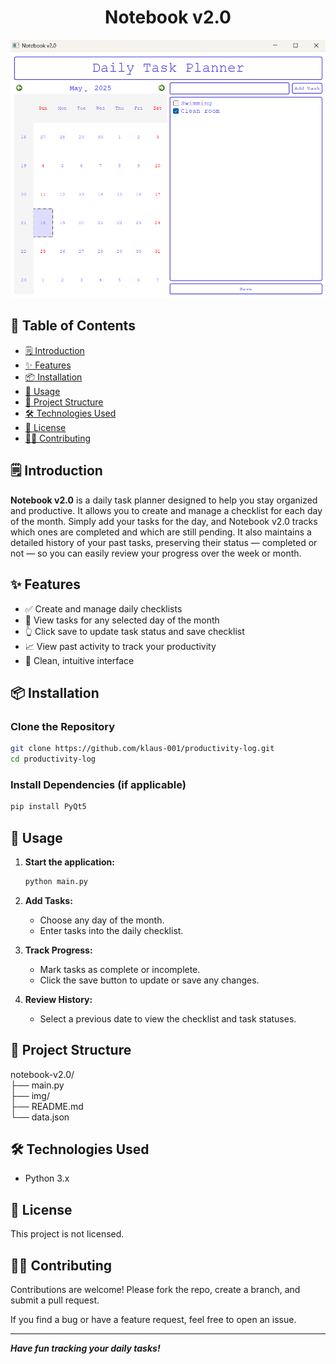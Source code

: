 <h1 align="center">Notebook v2.0 </h1>

<p align="center">
<img src="img/UI.PNG">
</p>

## 🔗 Table of Contents

- [🗒️ Introduction](#🗒️-introduction)
- [✨ Features](#✨-features)
- [📦 Installation](#📦-installation)
- [🚀 Usage](#🚀-usage)
- [📂 Project Structure](#📂-project-structure)
- [🛠️ Technologies Used](#️🛠️-technologies-used)
- [📄 License](#📄-license)
- [🙋‍♂️ Contributing](#️🙋‍♂️-contributing)

## 🗒️ Introduction

**Notebook v2.0** is a daily task planner designed to help you stay organized and productive. It allows you to create and manage a checklist for each day of the month. Simply add your tasks for the day, and Notebook v2.0 tracks which ones are completed and which are still pending. It also maintains a detailed history of your past tasks, preserving their status — completed or not — so you can easily review your progress over the week or month.

## ✨ Features

- ✅ Create and manage daily checklists
- 📅 View tasks for any selected day of the month
- 👆 Click save to update task status and save checklist 
- 📈 View past activity to track your productivity
- 🧠 Clean, intuitive interface

## 📦 Installation

### Clone the Repository

```bash
git clone https://github.com/klaus-001/productivity-log.git
cd productivity-log
```

### Install Dependencies (if applicable)

```bash
pip install PyQt5
```
## 🚀 Usage

1. **Start the application:**

    ```bash
    python main.py
    ```

2. **Add Tasks:**

    - Choose any day of the month.
    - Enter tasks into the daily checklist.

3. **Track Progress:**

    - Mark tasks as complete or incomplete.
    - Click the save button to update or save any changes.

4. **Review History:**

    - Select a previous date to view the checklist and task statuses.

## 📂 Project Structure

notebook-v2.0/  
├── main.py  
├── img/  
├── README.md  
└── data.json  

## 🛠️ Technologies Used

- Python 3.x

## 📄 License

This project is not licensed.

## 🙋‍♂️ Contributing

Contributions are welcome! Please fork the repo, create a branch, and submit a pull request.

If you find a bug or have a feature request, feel free to open an issue.

---

***Have fun tracking your daily tasks!***

